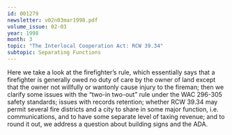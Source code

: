 ```yaml
---
id: 001279
newsletter: v02n03mar1998.pdf
volume_issue: 02-03
year: 1998
month: 3
topic: "The Interlocal Cooperation Act: RCW 39.34"
subtopic: Separating Functions
---
```


Here we take a look at the firefighter’s rule, which essentially says that a firefighter is generally owed no duty of care by the owner of land except that the owner not willfully or wantonly cause injury to the fireman; then we clarify some issues with the “two-in two-out” rule under the WAC 296-305 safety standards; issues with records retention; whether RCW 39.34 may permit several fire districts and a city to share in some major function, i.e. communications, and to have some separate level of taxing revenue; and to round it out, we address a question about building signs and the ADA.